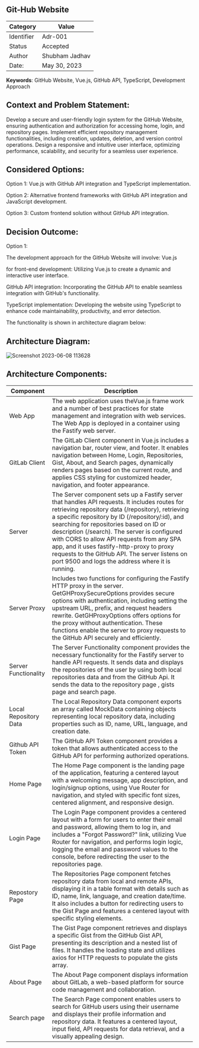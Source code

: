 **Git-Hub Website**
--------------------------------------------------------------------------------------------------------------------------------------------------------------------------------------------

| Category | Value | 
|----------|----------|
| Identifier  | Adr-001 | 
|  Status  | Accepted | 
|  Author | Shubham Jadhav |
|  Date:  | May 30, 2023 | 

**Keywords**: GitHub Website, Vue.js, GitHub API, TypeScript, Development Approach

**Context and Problem Statement:**
--------------------------------------------------------------------------------------------------------------------------------------------------------------------------------------------
Develop a secure and user-friendly login system for the GitHub Website, ensuring authentication and authorization for accessing home, login, and repository pages. Implement efficient repository management functionalities, including creation, updates, deletion, and version control operations. Design a responsive and intuitive user interface, optimizing performance, scalability, and security for a seamless user experience.

**Considered Options:** 
--------------------------------------------------------------------------------------------------------------------------------------------------------------------------------------------

Option 1: Vue.js with GitHub API integration and TypeScript implementation.

Option 2: Alternative frontend frameworks with GitHub API integration and JavaScript development.

Option 3: Custom frontend solution without GitHub API integration.


**Decision Outcome:**
--------------------------------------------------------------------------------------------------------------------------------------------------------------------------------------------

Option 1:

The development approach for the GitHub Website will involve: Vue.js 

for front-end development: Utilizing Vue.js to create a dynamic and interactive user interface.                            

GitHub API integration: Incorporating the GitHub API to enable seamless integration with GitHub's functionality.                                       

TypeScript implementation: Developing the website using TypeScript to enhance code maintainability, productivity, and error detection.

The functionality is shown in architecture diagram below:

**Architecture Diagram:**
--------------------------------------------------------------------------------------------------------------------------------------------------------------------------------------------


![Screenshot 2023-06-08 113628](https://github.com/shubjadh/SE577/assets/114832019/efbf101e-ee91-4992-9533-36a16f1b3194)




**Architecture Components:**
--------------------------------------------------------------------------------------------------------------------------------------------------------------------------------------------

| Component | Description |
|----------|----------|
| Web App  | The web application uses theVue.js frame work and a number of best practices for state management and integration with web services. The Web App is deployed in a                            container using the Fastify web server.|
| GitLab Client | The GitLab Client component in Vue.js includes a navigation bar, router view, and footer. It enables navigation between Home, Login, Repositories, Gist, About, and Search                   pages, dynamically renders pages based on the current route, and applies CSS styling for customized header, navigation, and footer appearance. |
| Server | The Server component sets up a Fastify server that handles API requests. It includes routes for retrieving repository data (/repository), retrieving a specific repository by ID            (/repository/:id), and searching for repositories based on ID or description (/search). The server is configured with CORS to allow API requests from any SPA app, and it uses              fastify-http-proxy to proxy requests to the GitHub API. The server listens on port 9500 and logs the address where it is running. |
| Server Proxy | Includes two functions for configuring the Fastify HTTP proxy in the server. GetGHProxySecureOptions provides secure options with authentication, including setting                          the upstream URL, prefix, and request headers rewrite. GetGHProxyOptions offers options for the proxy without authentication. These functions enable the server to                          proxy requests to the GitHub API securely and efficiently.|
| Server Functionality | The Server Functionality component provides the necessary functionality for the Fastify server to handle API requests. It sends data and displays the repositories                          of the user by using both local repositories data and  from the GitHub Api. It sends the data to the repository page , gists page and search page. |
| Local Repository Data | The Local Repository Data component exports an array called MockData containing objects representing local repository data, including properties such as ID, name,                           URL, language, and creation date. |
| Github API Token | The GitHub API Token component provides a token that allows authenticated access to the GitHub API for performing authorized operations. |
| Home Page | The Home Page component is the landing page of the application, featuring a centered layout with a welcoming message, app description, and login/signup options, using Vue                   Router for navigation, and styled with specific font sizes, centered alignment, and responsive design. |
| Login Page | The Login Page component provides a centered layout with a form for users to enter their email and password, allowing them to log in, and includes a "Forgot Password?" link,                utilizing Vue Router for navigation, and performs login logic, logging the email and password values to the console, before redirecting the user to the repositories page. |
| Repostory Page | The Repositories Page component fetches repository data from local and remote APIs, displaying it in a table format with details such as ID, name, link, language, and                      creation date/time. It also includes a button for redirecting users to the Gist Page and features a centered layout with specific styling elements. |
| Gist Page | The Gist Page component retrieves and displays a specific Gist from the GitHub Gist API, presenting its description and a nested list of files. It handles the loading state                 and utilizes axios for HTTP requests to populate the gists array. |
| About Page | The About Page component displays information about GitLab, a web-based platform for source code management and collaboration. |
| Search page | The Search Page component enables users to search for GitHub users using their username and displays their profile information and repository data. It features a                          centered layout, input field, API requests for data retrieval, and a visually appealing design. |







